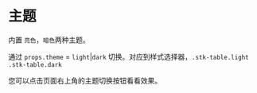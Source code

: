 # 主题
内置 `亮色`，`暗色`两种主题。

通过 `props.theme` = `light`|`dark` 切换。对应到样式选择器，`.stk-table.light` `.stk-table.dark` 


您可以点击页面右上角的主题切换按钮看看效果。

<demo vue="basic/stripe/Stripe.vue"></demo>